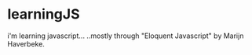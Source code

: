 # learningJS
i'm learning javascript...
..mostly through "Eloquent Javascript" by Marijn Haverbeke. 

